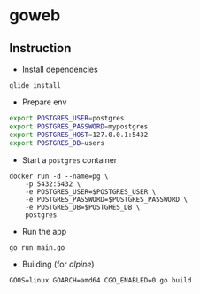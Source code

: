 # goweb

## Instruction

- Install dependencies
```console
glide install
```

- Prepare env

```sh
export POSTGRES_USER=postgres
export POSTGRES_PASSWORD=mypostgres
export POSTGRES_HOST=127.0.0.1:5432
export POSTGRES_DB=users
```

- Start a `postgres` container

```console
docker run -d --name=pg \
    -p 5432:5432 \
    -e POSTGRES_USER=$POSTGRES_USER \
    -e POSTGRES_PASSWORD=$POSTGRES_PASSWORD \
    -e POSTGRES_DB=$POSTGRES_DB \
    postgres
```

- Run the app

```console
go run main.go
```

- Building (for *alpine*)

```console
GOOS=linux GOARCH=amd64 CGO_ENABLED=0 go build
```
